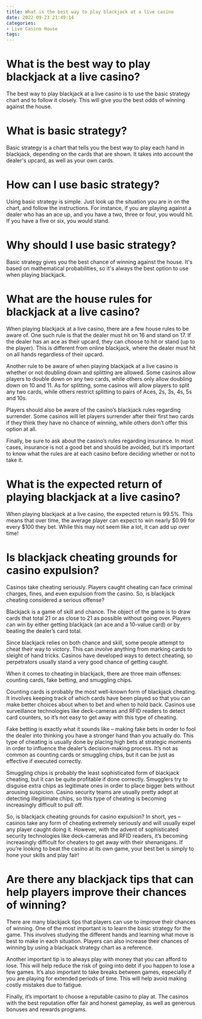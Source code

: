 ```yaml
---
title: What is the best way to play blackjack at a live casino
date: 2022-09-23 21:49:14
categories:
- Live Casino House
tags:
---
```



#  What is the best way to play blackjack at a live casino?

The best way to play blackjack at a live casino is to use the basic strategy chart and to follow it closely. This will give you the best odds of winning against the house.

# What is basic strategy?

Basic strategy is a chart that tells you the best way to play each hand in blackjack, depending on the cards that are shown. It takes into account the dealer's upcard, as well as your own cards.

# How can I use basic strategy?

Using basic strategy is simple. Just look up the situation you are in on the chart, and follow the instructions. For instance, if you are playing against a dealer who has an ace up, and you have a two, three or four, you would hit. If you have a five or six, you would stand.

# Why should I use basic strategy?

Basic strategy gives you the best chance of winning against the house. It's based on mathematical probabilities, so it's always the best option to use when playing blackjack.

#  What are the house rules for blackjack at a live casino?

When playing blackjack at a live casino, there are a few house rules to be aware of. One such rule is that the dealer must hit on 16 and stand on 17. If the dealer has an ace as their upcard, they can choose to hit or stand (up to the player). This is different from online blackjack, where the dealer must hit on all hands regardless of their upcard.

Another rule to be aware of when playing blackjack at a live casino is whether or not doubling down and splitting are allowed. Some casinos allow players to double down on any two cards, while others only allow doubling down on 10 and 11. As for splitting, some casinos will allow players to split any two cards, while others restrict splitting to pairs of Aces, 2s, 3s, 4s, 5s and 10s.

Players should also be aware of the casino’s blackjack rules regarding surrender. Some casinos will let players surrender after their first two cards if they think they have no chance of winning, while others don’t offer this option at all.

Finally, be sure to ask about the casino’s rules regarding insurance. In most cases, insurance is not a good bet and should be avoided, but it’s important to know what the rules are at each casino before deciding whether or not to take it.

#  What is the expected return of playing blackjack at a live casino?

When playing blackjack at a live casino, the expected return is 99.5%. This means that over time, the average player can expect to win nearly $0.99 for every $100 they bet. While this may not seem like a lot, it can add up over time!

#  Is blackjack cheating grounds for casino expulsion?

Casinos take cheating seriously. Players caught cheating can face criminal charges, fines, and even expulsion from the casino. So, is blackjack cheating considered a serious offense?

Blackjack is a game of skill and chance. The object of the game is to draw cards that total 21 or as close to 21 as possible without going over. Players can win by either getting blackjack (an ace and a 10-value card) or by beating the dealer’s card total.

Since blackjack relies on both chance and skill, some people attempt to cheat their way to victory. This can involve anything from marking cards to sleight of hand tricks. Casinos have developed ways to detect cheating, so perpetrators usually stand a very good chance of getting caught.

When it comes to cheating in blackjack, there are three main offenses: counting cards, fake betting, and smuggling chips.

Counting cards is probably the most well-known form of blackjack cheating. It involves keeping track of which cards have been played so that you can make better choices about when to bet and when to hold back. Casinos use surveillance technologies like deck-cameras and RFID readers to detect card counters, so it’s not easy to get away with this type of cheating.

Fake betting is exactly what it sounds like – making fake bets in order to fool the dealer into thinking you have a stronger hand than you actually do. This type of cheating is usually done by placing high bets at strategic moments in order to influence the dealer’s decision-making process. It’s not as common as counting cards or smuggling chips, but it can be just as effective if executed correctly.

Smuggling chips is probably the least sophisticated form of blackjack cheating, but it can be quite profitable if done correctly. Smugglers try to disguise extra chips as legitimate ones in order to place bigger bets without arousing suspicion. Casino security teams are usually pretty adept at detecting illegitimate chips, so this type of cheating is becoming increasingly difficult to pull off.

So, is blackjack cheating grounds for casino expulsion? In short, yes – casinos take any form of cheating extremely seriously and will usually expel any player caught doing it. However, with the advent of sophisticated security technologies like deck-cameras and RFID readers, it’s becoming increasingly difficult for cheaters to get away with their shenanigans. If you’re looking to beat the casino at its own game, your best bet is simply to hone your skills and play fair!

#  Are there any blackjack tips that can help players improve their chances of winning?

There are many blackjack tips that players can use to improve their chances of winning. One of the most important is to learn the basic strategy for the game. This involves studying the different hands and learning what move is best to make in each situation. Players can also increase their chances of winning by using a blackjack strategy chart as a reference.

Another important tip is to always play with money that you can afford to lose. This will help reduce the risk of going into debt if you happen to lose a few games. It’s also important to take breaks between games, especially if you are playing for extended periods of time. This will help avoid making costly mistakes due to fatigue.

Finally, it’s important to choose a reputable casino to play at. The casinos with the best reputation offer fair and honest gameplay, as well as generous bonuses and rewards programs.